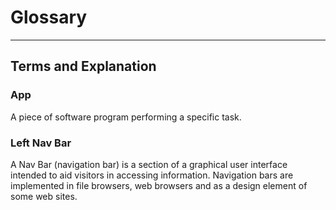 # Glossary
---

## Terms and Explanation

### App
A piece of software program performing a specific task.


### Left Nav Bar
A Nav Bar (navigation bar) is a section of a graphical user interface intended to aid visitors in accessing information. Navigation bars are implemented in file browsers, web browsers and as a design element of some web sites.